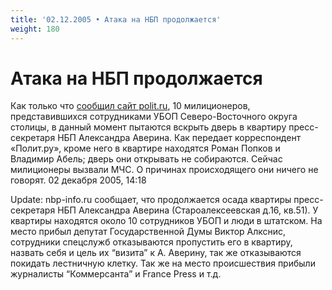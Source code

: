 ```yaml
---
title: '02.12.2005 • Атака на НБП продолжается'
weight: 180
---
```


# Атака на НБП продолжается 

Как только что [сообщил сайт polit.ru](https://polit.ru/news/2005/12/02/nbp/), 10 милиционеров, представившихся сотрудниками УБОП Северо-Восточного округа столицы, в данный момент пытаются вскрыть дверь в квартиру пресс-секретаря НБП Александра Аверина. Как передает корреспондент «Полит.ру», кроме него в квартире находятся Роман Попков и Владимир Абель; дверь они открывать не собираются. Сейчас милиционеры вызвали МЧС. О причинах происходящего они ничего не говорят.
02 декабря 2005, 14:18

Update: nbp-info.ru сообщает, что продолжается осада квартиры пресс-секретаря НБП Александра Аверина (Староалексеевская д.16, кв.51). У квартиры находятся около 10 сотрудников УБОП и люди в штатском. На место прибыл депутат Государственной Думы Виктор Алкснис, сотрудники спецслужб отказываются пропустить его в квартиру, назвать себя и цель их “визита” к А. Аверину, так же отказываются покидать лестничную клетку. Так же на место происшествия прибыли журналисты “Коммерсанта” и France Press и т.д.